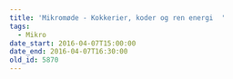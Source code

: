 ```yaml
---
title: 'Mikromøde - Kokkerier, koder og ren energi  '
tags:
  - Mikro
date_start: 2016-04-07T15:00:00
date_end: 2016-04-07T16:30:00
old_id: 5870
---
```

